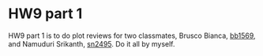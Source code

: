 # HW9 part 1
HW9 part 1 is to do plot reviews for two classmates, Brusco Bianca, [bb1569](https://github.com/biabbiassago/PUI2017_bb1569/tree/master/HW8_bb1569), and Namuduri Srikanth, [sn2495](https://github.com/srikanth261/PUI2017_sn2495/tree/master/HW8_sn2495).
Do it all by myself.
